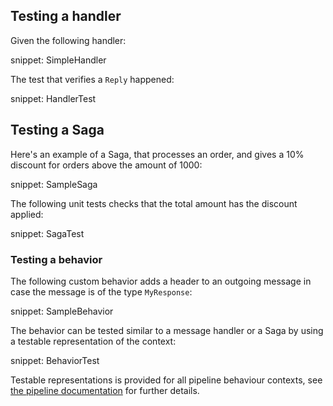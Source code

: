 ## Testing a handler

Given the following handler:

snippet: SimpleHandler

The test that verifies a `Reply` happened:

snippet: HandlerTest

## Testing a Saga

Here's an example of a Saga, that processes an order, and gives a 10% discount for orders above the amount of 1000:

snippet: SampleSaga

The following unit tests checks that the total amount has the discount applied:

snippet: SagaTest

### Testing a behavior

The following custom behavior adds a header to an outgoing message in case the message is of the type `MyResponse`:

snippet: SampleBehavior

The behavior can be tested similar to a message handler or a Saga by using a testable representation of the context:

snippet: BehaviorTest

Testable representations is provided for all pipeline behaviour contexts, see [the pipeline documentation](/nservicebus/pipeline/) for further details.